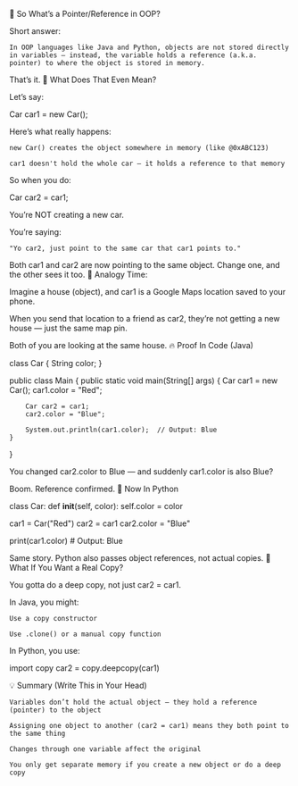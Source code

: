 🎯 So What’s a Pointer/Reference in OOP?

Short answer:

    In OOP languages like Java and Python, objects are not stored directly in variables — instead, the variable holds a reference (a.k.a. pointer) to where the object is stored in memory.

That’s it.
🤯 What Does That Even Mean?

Let’s say:

Car car1 = new Car();

Here’s what really happens:

    new Car() creates the object somewhere in memory (like @0xABC123)

    car1 doesn't hold the whole car — it holds a reference to that memory

So when you do:

Car car2 = car1;

You’re NOT creating a new car.

You’re saying:

    "Yo car2, just point to the same car that car1 points to."

Both car1 and car2 are now pointing to the same object. Change one, and the other sees it too.
🧠 Analogy Time:

Imagine a house (object), and car1 is a Google Maps location saved to your phone.

When you send that location to a friend as car2, they’re not getting a new house — just the same map pin.

Both of you are looking at the same house.
🔥 Proof In Code (Java)

class Car {
    String color;
}

public class Main {
    public static void main(String[] args) {
        Car car1 = new Car();
        car1.color = "Red";

        Car car2 = car1;
        car2.color = "Blue";

        System.out.println(car1.color);  // Output: Blue
    }
}

You changed car2.color to Blue — and suddenly car1.color is also Blue?

Boom. Reference confirmed.
🧬 Now In Python

class Car:
    def __init__(self, color):
        self.color = color

car1 = Car("Red")
car2 = car1
car2.color = "Blue"

print(car1.color)  # Output: Blue

Same story. Python also passes object references, not actual copies.
🔄 What If You Want a Real Copy?

You gotta do a deep copy, not just car2 = car1.

In Java, you might:

    Use a copy constructor

    Use .clone() or a manual copy function

In Python, you use:

import copy
car2 = copy.deepcopy(car1)

💡 Summary (Write This in Your Head)

    Variables don’t hold the actual object — they hold a reference (pointer) to the object

    Assigning one object to another (car2 = car1) means they both point to the same thing

    Changes through one variable affect the original

    You only get separate memory if you create a new object or do a deep copy